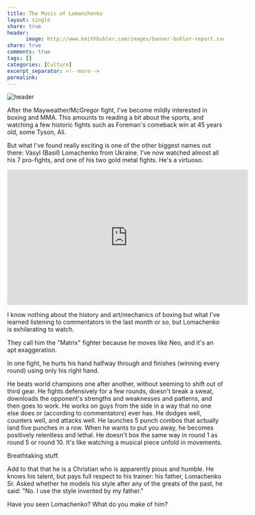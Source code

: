 ```yaml
---
title: The Music of Lomanchenko 
layout: single
share: true
header:
      image: http://www.keithbuhler.com/images/banner-buhler-report.svg
share: true
comments: true
tags: []
categories: [Culture]
excerpt_separator: <!--more-->
permalink: 
---
```



![header](http://d1m4d2e972o4sj.cloudfront.net/photo/5978ea30837fe.jpeg?width=1400)

After the Mayweather/McGregor fight, I've become mildly interested in boxing and MMA. This amounts to reading a bit about the sports, and watching a few historic fights such as Foreman's  comeback win at 45 years old, some Tyson, Ali. 

But what I've found really exciting is one of the other biggest names out there: Vasyl (Basil) Lomachenko from Ukraine. I've now watched almost all his 7 pro-fights, and one of his two gold metal fights. He's a virtuoso. 

<iframe width="560" height="315" src="https://www.youtube.com/embed/QDQYeqLWOfI" frameborder="0" allowfullscreen></iframe>

I know nothing about the history and art/mechanics of boxing but what I've learned listening to commentators in the last month or so, but Lomachenko is exhilarating to watch. 

They call him the "Matrix" fighter because he moves like Neo, and it's an apt exaggeration. 

In one fight, he hurts his hand halfway through and finishes (winning every round) using only his right hand. 

He beats world champions one after another, without seeming to shift out of third gear. He fights defensively for a few rounds, doesn't break a sweat, downloads the opponent's strengths and weaknesses and patterns, and then goes to work. He works on guys from the side in a way that no one else does or (according to commentators) ever has. He dodges well, counters well, and attacks well. He launches 5 punch combos that actually land five punches in a row. When he wants to put you away, he becomes positively relentless and lethal. He doesn't box the same way in round 1 as round 5 or round 10. It's like watching a musical piece unfold in movements. 

Breathtaking stuff. 


Add to that that he is a Christian who is apparently pious and humble. He knows his talent, but pays full respect to his trainer: his father, Lomachenko Sr. Asked whether he models his style after any of the greats of the past, he said: "No. I use the style invented by my father."

Have you seen Lomachenko? What do you make of him? 